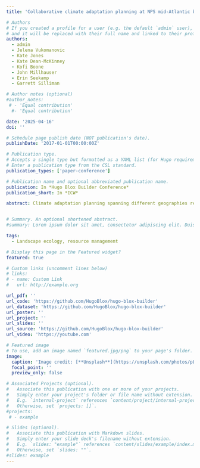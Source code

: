 ```yaml
---
title: 'Collaborative climate adaptation planning at NPS mid-Atlantic battlefield parks'

# Authors
# If you created a profile for a user (e.g. the default `admin` user), write the username (folder name) here
# and it will be replaced with their full name and linked to their profile.
authors:
  - admin
  - Jelena Vukomanovic
  - Kate Jones
  - Kate Dean-McKinney
  - Kofi Boone
  - John Millhauser 
  - Erin Seekamp
  - Garrett Silliman 

# Author notes (optional)
#author_notes:
 # - 'Equal contribution'
  #- 'Equal contribution'

date: '2025-04-16'
doi: ''

# Schedule page publish date (NOT publication's date).
publishDate: '2017-01-01T00:00:00Z'

# Publication type.
# Accepts a single type but formatted as a YAML list (for Hugo requirements).
# Enter a publication type from the CSL standard.
publication_types: ['paper-conference']

# Publication name and optional abbreviated publication name.
publication: In *Hugo Blox Builder Conference*
publication_short: In *ICW*

abstract: Climate adaptation planning spanning different geographies requires new tools and frameworks for understanding vulnerabilities and identifying paths for implementation across landscapes. Science partnerships are central to this work of developing informed, actionable, and transferable frameworks for identifying and responding to climate change.To date, most of the research and documentation of climate stressors and vulnerability at cultural resource and heritage sites managed by the National Park Service (NPS) has focused on coastal landscapes leaving other types of landscapes, including inland and river battlefields, understudied. Battlefields differ from other types of protected areas as they are often small in spatial extent and embedded in highly developed landscape matrices. These battlefields face climate change impacts like increased runoff and flooding, more frequent and intense storms, and changing vegetation and fire regimes that can threaten the condition of significant cultural resources. Our project considers the natural and cultural resources embedded within these inland battlefield landscapes in the mid-Atlantic region as integrated resources. We are developing methods for cultural landscape climate change vulnerability assessments (CCVA) collaboratively with a team composed of NPS Climate Response Program staff, resource managers from NPS park units, the Olmstead Center for Landscape Preservation, and a multidisciplinary team from North Carolina State University. Together we are 1) iteratively building capacity by creating comprehensive geospatial databases that address data gaps and inform site condition assessments, 2) applying geospatial tools developed alongside the CCVAs under multiple climate change scenarios to plan targeted adaptation strategies, and 3) coordinating with the ongoing Grasslands Initiative to implement and monitor climate-adaptive solutions used to promote native vegetation. The geospatial tools created will inform adaptation planning and implementation processes, with the CCVAs designed to be scalable to parks across the region.


# Summary. An optional shortened abstract.
#summary: Lorem ipsum dolor sit amet, consectetur adipiscing elit. Duis posuere tellus ac convallis placerat. Proin tincidunt magna sed ex sollicitudin condimentum.

tags:
  - Landscape ecology, resource management

# Display this page in the Featured widget?
featured: true

# Custom links (uncomment lines below)
# links:
# - name: Custom Link
#   url: http://example.org

url_pdf: ''
url_code: 'https://github.com/HugoBlox/hugo-blox-builder'
url_dataset: 'https://github.com/HugoBlox/hugo-blox-builder'
url_poster: ''
url_project: ''
url_slides: ''
url_source: 'https://github.com/HugoBlox/hugo-blox-builder'
url_video: 'https://youtube.com'

# Featured image
# To use, add an image named `featured.jpg/png` to your page's folder.
image:
  caption: 'Image credit: [**Unsplash**](https://unsplash.com/photos/pLCdAaMFLTE)'
  focal_point: ''
  preview_only: false

# Associated Projects (optional).
#   Associate this publication with one or more of your projects.
#   Simply enter your project's folder or file name without extension.
#   E.g. `internal-project` references `content/project/internal-project/index.md`.
#   Otherwise, set `projects: []`.
#projects:
 # - example

# Slides (optional).
#   Associate this publication with Markdown slides.
#   Simply enter your slide deck's filename without extension.
#   E.g. `slides: "example"` references `content/slides/example/index.md`.
#   Otherwise, set `slides: ""`.
#slides: example
---
```


